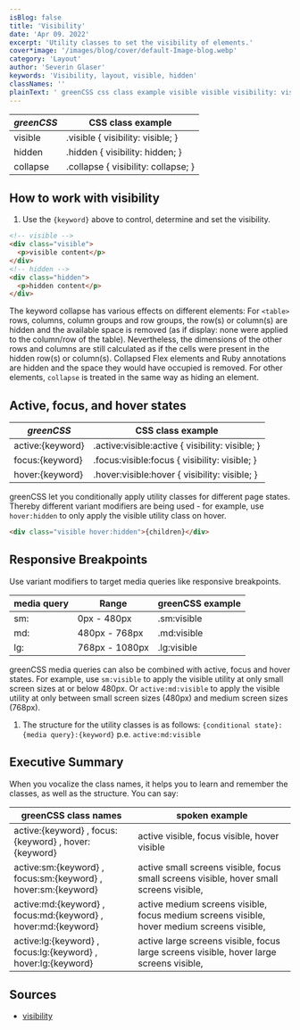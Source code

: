 ```yaml
---
isBlog: false
title: 'Visibility'
date: 'Apr 09. 2022'
excerpt: 'Utility classes to set the visibility of elements.'
cover*image: '/images/blog/cover/default-Image-blog.webp'
category: 'Layout'
author: 'Severin Glaser'
keywords: 'Visibility, layout, visible, hidden'
classNames: ''
plainText: ' greenCSS css class example visible visible visibility: visible; hidden hidden visibility: hidden; collapse collapse visibility: collapse; how to work with visibility 1 use the ` keyword ` to control determine and set the visibility  the keyword collapse has various effects on different elements: for ` table ` rows columns column groups and row groups the row s or column s are hidden and the available space is removed as if display: none were applied to the column row of the table nevertheless the dimensions of the other rows and columns are still calculated as if the cells were present in the hidden row s or column s collapsed flex elements and ruby annotations are hidden and the space they would have occupied is removed for other elements `collapse` is treated in the same way as hiding an element active focus and hover states greenCSS css class example active: keyword active :visible:active visibility: visible; focus: keyword focus :visible:focus visibility: visible; hover: keyword hover :visible:hover visibility: visible; greenCSS let you conditionally apply utility classes for different page states thereby different variant modifiers are being used for example use `hover:hidden` to only apply the visible utility class on hover  responsive breakpoints use variant modifiers to target media queries like responsive breakpoints media query range greenCSS example sm: 0px 480px sm:visible md: 480px 768px md:visible lg: 768px 1080px lg:visible greenCSS media queries can also be combined with active focus and hover states for example use `sm:visible` to apply the visible utility at only small screen sizes at or below 480px or `active:md:visible` to apply the visible utility at only between small screen sizes 480px and medium screen sizes 768px 1 the structure for the utility classes is as follows: ` conditional state : media query : keyword ` p e `active:md:visible` executive summary when you vocalize the class names it helps you to learn and remember the classes as well as the structure you can say: greenCSS class names spoken example active: keyword focus: keyword hover: keyword active visible focus visible hover visible active:sm: keyword focus:sm: keyword hover:sm: keyword active small screens visible focus small screens visible hover small screens visible active:md: keyword focus:md: keyword hover:md: keyword active medium screens visible focus medium screens visible hover medium screens visible active:lg: keyword focus:lg: keyword hover:lg: keyword active large screens visible focus large screens visible hover large screens visible sources visibility https: developer mozilla org en-us docs web css visibility '
---
```


| _greenCSS_ | CSS class example                   |
| --------- | ----------------------------------- |
| visible   | .visible { visibility: visible; }   |
| hidden    | .hidden { visibility: hidden; }     |
| collapse  | .collapse { visibility: collapse; } |

## How to work with visibility

1. Use the `{keyword}` above to control, determine and set the visibility.

```html
<!-- visible -->
<div class="visible">
  <p>visible content</p>
</div>
<!-- hidden -->
<div class="hidden">
  <p>hidden content</p>
</div>
```

The keyword collapse has various effects on different elements: For `<table>` rows, columns, column groups and row groups, the row(s) or column(s) are hidden and the available space is removed (as if display: none were applied to the column/row of the table). Nevertheless, the dimensions of the other rows and columns are still calculated as if the cells were present in the hidden row(s) or column(s). Collapsed Flex elements and Ruby annotations are hidden and the space they would have occupied is removed. For other elements, `collapse` is treated in the same way as hiding an element.

## Active, focus, and hover states

| _greenCSS_        | CSS class example                                |
| ---------------- | ------------------------------------------------ |
| active:{keyword} | .active\:visible:active { visibility: visible; } |
| focus:{keyword}  | .focus\:visible:focus { visibility: visible; }   |
| hover:{keyword}  | .hover\:visible:hover { visibility: visible; }   |

greenCSS let you conditionally apply utility classes for different page states. Thereby different variant modifiers are being used - for example, use `hover:hidden` to only apply the visible utility class on hover.

```html
<div class="visible hover:hidden">{children}</div>
```

## Responsive Breakpoints

Use variant modifiers to target media queries like responsive breakpoints.

| media query | Range          | greenCSS example |
| ----------- | -------------- | --------------- |
| sm:         | 0px - 480px    | .sm:visible     |
| md:         | 480px - 768px  | .md:visible     |
| lg:         | 768px - 1080px | .lg:visible     |

greenCSS media queries can also be combined with active, focus and hover states. For example, use `sm:visible` to apply the visible utility at only small screen sizes at or below 480px. Or `active:md:visible` to apply the visible utility at only between small screen sizes (480px) and medium screen sizes (768px).

1. The structure for the utility classes is as follows: `{conditional state}:{media query}:{keyword}` p.e. `active:md:visible`

## Executive Summary

When you vocalize the class names, it helps you to learn and remember the classes, as well as the structure. You can say:

| greenCSS class names                                           | spoken example                                                                             |
| ------------------------------------------------------------- | ------------------------------------------------------------------------------------------ |
| active:{keyword} , focus:{keyword} , hover:{keyword}          | active visible, focus visible, hover visible                                               |
| active:sm:{keyword} , focus:sm:{keyword} , hover:sm:{keyword} | active small screens visible, focus small screens visible, hover small screens visible,    |
| active:md:{keyword} , focus:md:{keyword} , hover:md:{keyword} | active medium screens visible, focus medium screens visible, hover medium screens visible, |
| active:lg:{keyword} , focus:lg:{keyword} , hover:lg:{keyword} | active large screens visible, focus large screens visible, hover large screens visible,    |

## Sources

- [visibility](https://developer.mozilla.org/en-US/docs/Web/CSS/visibility)
